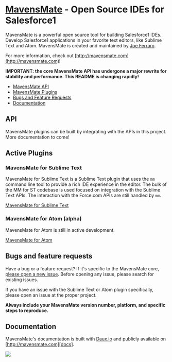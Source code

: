 # [MavensMate](http://mavensmate.com) - Open Source IDEs for Salesforce1

MavensMate is a powerful open source tool for building Salesforce1 IDEs. Develop Salesforce1 applications in your favorite text editors, like Sublime Text and Atom. MavensMate is created and maintained by [Joe Ferraro](http://twitter.com/joeferraro).

For more information, check out [http://mavensmate.com](http://mavensmate.com)!

**IMPORTANT: the core MavensMate API has undergone a major rewrite for stability and performance. This README is changing rapidly!**

- [MavensMate API](#api)
- [MavensMate Plugins](#active-plugins)
- [Bugs and Feature Requests](#bugs-and-feature-requests)
- [Documentation](#documentation)

## API

MavensMate plugins can be built by integrating with the APIs in this project. More documentation to come!

## Active Plugins

### MavensMate for Sublime Text

MavensMate for Sublime Text is a Sublime Text plugin that uses the `mm` command line tool to provide a rich IDE experience in the editor. The bulk of the MM for ST codebase is used focused on integration with the Sublime Text APIs. The interaction with the Force.com APIs are still handled by `mm`.

[MavensMate for Sublime Text][stp]

### MavensMate for Atom (alpha)

MavensMate for Atom is still in active development.

[MavensMate for Atom][atom]


## Bugs and feature requests

Have a bug or a feature request? If it's specific to the MavensMate core, [please open a new issue](https://github.com/joeferraro/mavensmate/issues). Before opening any issue, please search for existing issues.

If you have an issue with the Sublime Text or Atom plugin specifically, please open an issue at the proper project.

**Always include your MavensMate version number, platform, and specific steps to reproduce.**

## Documentation

MavensMate's documentation is built with [Daux.io](http://daux.io) and publicly available on [http://mavensmate.com][docs].

<img src="http://cdn.mavensconsulting.com/mavensmate/img/mm-bg.jpg"/>

[mmcom]: http://mavensmate.com/?utm_source=github&utm_medium=mavensmate&utm_campaign=api
[docs]: http://mavensmate.com/Getting_Started/Developers
[stp]: https://github.com/joeferraro/MavensMate-SublimeText
[atom]: https://github.com/joeferraro/MavensMate-Atom
[mmgithub]: https://github.com/joeferraro/mm